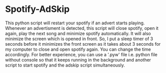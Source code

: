 # Spotify-AdSkip
This python script will restart your spotify if an advert starts playing. Whenever an advertisment is detected, this script will close spotify, open it again, play the next song and minimize spotify automatically. It will also minimize the screen which is opened in front. So, I put a sleep timer of 3 seconds before it minimizes the front screen as it takes about 3 seconds for my computer to close and open spotify again. You can change the time accordingly. For better experience, you can use a '.pyw' file i.e. python file without console so that it keeps running in the background and another script to start spotify and the adskip script simultaneously.
